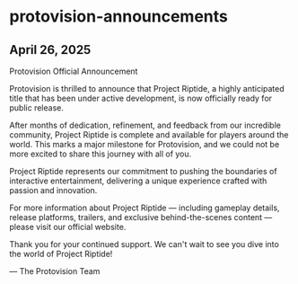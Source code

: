 # protovision-announcements

## April 26, 2025

Protovision Official Announcement

Protovision is thrilled to announce that Project Riptide, a highly anticipated title that has been under active development, is now officially ready for public release.

After months of dedication, refinement, and feedback from our incredible community, Project Riptide is complete and available for players around the world. This marks a major milestone for Protovision, and we could not be more excited to share this journey with all of you.

Project Riptide represents our commitment to pushing the boundaries of interactive entertainment, delivering a unique experience crafted with passion and innovation.

For more information about Project Riptide — including gameplay details, release platforms, trailers, and exclusive behind-the-scenes content — please visit our official website.

Thank you for your continued support. We can't wait to see you dive into the world of Project Riptide!

— The Protovision Team
